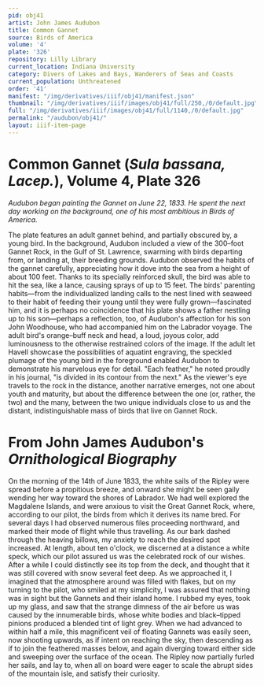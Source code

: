 ```yaml
---
pid: obj41
artist: John James Audubon
title: Common Gannet
source: Birds of America
volume: '4'
plate: '326'
repository: Lilly Library
current_location: Indiana University
category: Divers of Lakes and Bays, Wanderers of Seas and Coasts
current_population: Unthreatened
order: '41'
manifest: "/img/derivatives/iiif/obj41/manifest.json"
thumbnail: "/img/derivatives/iiif/images/obj41/full/250,/0/default.jpg"
full: "/img/derivatives/iiif/images/obj41/full/1140,/0/default.jpg"
permalink: "/audubon/obj41/"
layout: iiif-item-page
---
```

# Common Gannet (_Sula bassana, Lacep._), Volume 4, Plate 326

_Audubon began painting the Gannet on June 22, 1833. He spent the next day working on the background, one of his most ambitious in Birds of America._

The plate features an adult gannet behind, and partially obscured by, a young bird. In the background, Audubon included a view of the 300–foot Gannet Rock, in the Gulf of St. Lawrence, swarming with birds departing from, or landing at, their breeding grounds. Audubon observed the habits of the gannet carefully, appreciating how it dove into the sea from a height of about 100 feet. Thanks to its specially reinforced skull, the bird was able to hit the sea, like a lance, causing sprays of up to 15 feet. The birds' parenting habits—from the individualized landing calls to the nest lined with seaweed to their habit of feeding their young until they were fully grown—fascinated him, and it is perhaps no coincidence that his plate shows a father nestling up to his son—perhaps a reflection, too, of Audubon's affection for his son John Woodhouse, who had accompanied him on the Labrador voyage. The adult bird's orange–buff neck and head, a loud, joyous color, add luminousness to the otherwise restrained colors of the image. If the adult let Havell showcase the possibilities of aquatint engraving, the speckled plumage of the young bird in the foreground enabled Audubon to demonstrate his marvelous eye for detail. "Each feather," he noted proudly in his journal, "is divided in its contour from the next." As the viewer's eye travels to the rock in the distance, another narrative emerges, not one about youth and maturity, but about the difference between the one (or, rather, the two) and the many, between the two unique individuals close to us and the distant, indistinguishable mass of birds that live on Gannet Rock.

# From John James Audubon's _Ornithological Biography_

On the morning of the 14th of June 1833, the white sails of the Ripley were spread before a propitious breeze, and onward she might be seen gaily wending her way toward the shores of Labrador. We had well explored the Magdalene Islands, and were anxious to visit the Great Gannet Rock, where, according to our pilot, the birds from which it derives its name bred. For several days I had observed numerous files proceeding northward, and marked their mode of flight while thus travelling. As our bark dashed through the heaving billows, my anxiety to reach the desired spot increased. At length, about ten o'clock, we discerned at a distance a white speck, which our pilot assured us was the celebrated rock of our wishes. After a while I could distinctly see its top from the deck, and thought that it was still covered with snow several feet deep. As we approached it, I imagined that the atmosphere around was filled with flakes, but on my turning to the pilot, who smiled at my simplicity, I was assured that nothing was in sight but the Gannets and their island home. I rubbed my eyes, took up my glass, and saw that the strange dimness of the air before us was caused by the innumerable birds, whose white bodies and black–tipped pinions produced a blended tint of light grey. When we had advanced to within half a mile, this magnificent veil of floating Gannets was easily seen, now shooting upwards, as if intent on reaching the sky, then descending as if to join the feathered masses below, and again diverging toward either side and sweeping over the surface of the ocean. The Ripley now partially furled her sails, and lay to, when all on board were eager to scale the abrupt sides of the mountain isle, and satisfy their curiosity.
